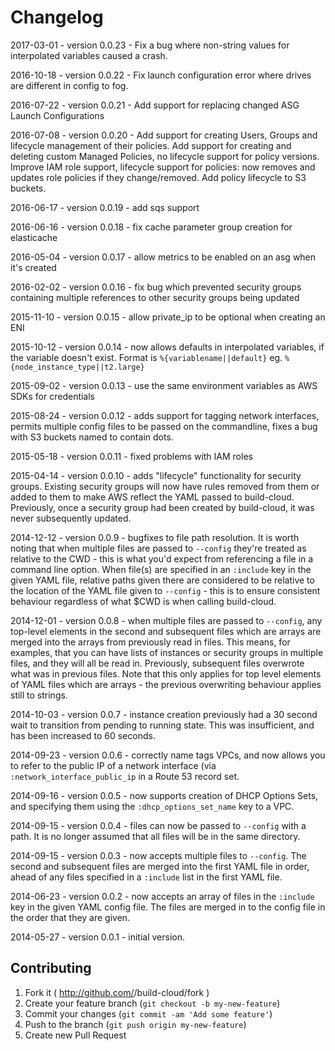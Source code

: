 # Changelog

2017-03-01 - version 0.0.23 - Fix a bug where non-string values for interpolated variables caused a crash.

2016-10-18 - version 0.0.22 - Fix launch configuration error where drives are different in config to fog.

2016-07-22 - version 0.0.21 - Add support for replacing changed ASG Launch Configurations

2016-07-08 - version 0.0.20 - Add support for creating Users, Groups and lifecycle management of their policies. Add support for creating and deleting custom Managed Policies, no lifecycle support for policy versions. Improve IAM role support, lifecycle support for policies: now removes and updates role policies if they change/removed. Add policy lifecycle to S3 buckets.

2016-06-17 - version 0.0.19 - add sqs support

2016-06-16 - version 0.0.18 - fix cache parameter group creation for elasticache

2016-05-04 - version 0.0.17 - allow metrics to be enabled on an asg when it's created

2016-02-02 - version 0.0.16 - fix bug which prevented security groups containing multiple references to other security groups being updated

2015-11-10 - version 0.0.15 - allow private_ip to be optional when creating an ENI

2015-10-12 - version 0.0.14 - now allows defaults in interpolated variables, if the variable doesn't exist. Format is `%{variablename||default}` eg. `%{node_instance_type||t2.large}`

2015-09-02 - version 0.0.13 - use the same environment variables as AWS SDKs for credentials

2015-08-24 - version 0.0.12 - adds support for tagging network interfaces, permits multiple config files to be passed on the commandline, fixes a bug with S3 buckets named to contain dots.

2015-05-18 - version 0.0.11 - fixed problems with IAM roles

2015-04-14 - version 0.0.10 - adds "lifecycle" functionality for security groups. Existing security groups will now have rules removed from them or added to them to make AWS reflect the YAML passed to build-cloud. Previously, once a security group had been created by build-cloud, it was never subsequently updated.

2014-12-12 - version 0.0.9 - bugfixes to file path resolution. It is worth noting that when multiple files are passed to `--config` they're treated as relative to the CWD - this is what you'd expect from referencing a file in a command line option. When file(s) are specified in an `:include` key in the given YAML file, relative paths given there are considered to be relative to the location of the YAML file given to `--config` - this is to ensure consistent behaviour regardless of what $CWD is when calling build-cloud.

2014-12-01 - version 0.0.8 - when multiple files are passed to `--config`, any top-level elements in the second and subsequent files which are arrays are merged into the arrays from previously read in files. This means, for examples, that you can have lists of instances or security groups in multiple files, and they will all be read in. Previously, subsequent files overwrote what was in previous files. Note that this only applies for top level elements of YAML files which are arrays - the previous overwriting behaviour applies still to strings.

2014-10-03 - version 0.0.7 - instance creation previously had a 30 second wait to transition from pending to running state. This was insufficient, and has been increased to 60 seconds.

2014-09-23 - version 0.0.6 - correctly name tags VPCs, and now allows you to refer to the public IP of a network interface (via `:network_interface_public_ip` in a Route 53 record set.

2014-09-16 - version 0.0.5 - now supports creation of DHCP Options Sets, and specifying them using the `:dhcp_options_set_name` key to a VPC.

2014-09-15 - version 0.0.4 - files can now be passed to `--config` with a path. It is no longer assumed that all files will be in the same directory.

2014-09-15 - version 0.0.3 - now accepts multiple files to `--config`. The second and subsequent files are merged into the first YAML file in order, ahead of any files specified in a `:include` list in the first YAML file.

2014-06-23 - version 0.0.2 - now accepts an array of files in the `:include` key in the given YAML config file. The files are merged in to the config file in the order that they are given.

2014-05-27 - version 0.0.1 - initial version.

## Contributing

1. Fork it ( http://github.com/<my-github-username>/build-cloud/fork )
2. Create your feature branch (`git checkout -b my-new-feature`)
3. Commit your changes (`git commit -am 'Add some feature'`)
4. Push to the branch (`git push origin my-new-feature`)
5. Create new Pull Request

